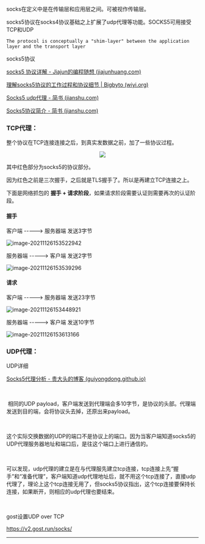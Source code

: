





socks在定义中是在传输层和应用层之间。可被视作传输层。

socks5协议在socks4协议基础之上扩展了udp代理等功能。SOCKS5可用接受TCP和UDP

```
The protocol is conceptually a "shim-layer" between the application layer and the transport layer
```





socks5协议

[socks5 协议详解 - Jiajun的编程随想 (jiajunhuang.com)](https://jiajunhuang.com/articles/2019_06_06-socks5.md.html)

[理解socks5协议的工作过程和协议细节 | Bigbyto (wiyi.org)](https://wiyi.org/socks5-protocol-in-deep.html)

[Socks5 udp代理 - 简书 (jianshu.com)](https://www.jianshu.com/p/cf88c619ee5c)

[Socks5协议简介 - 简书 (jianshu.com)](https://www.jianshu.com/p/e44a149610ae)



### TCP代理：



整个协议在TCP连接连接之后，到真实发数据之前，加了一些协议过程。

<center><img src = "https://i.loli.net/2021/11/26/PRZWyloDv7SNaEX.png"></center>

其中红色部分为socks5的协议部分。

因为红色之前是三次握手，之后就是TLS握手了。所以是再建立TCP连接之上。



下面是网络抓包的 **握手 + 请求阶段**，如果请求阶段需要认证则需要再次的认证阶段。

#### 握手

客户端   ----->  服务器端  发送3字节

![image-20211126153522942](https://i.loli.net/2021/11/26/1wOkcX5qEKZDFmu.png)





服务器端   ----->  客户端  发送2字节

![image-20211126153539296](https://i.loli.net/2021/11/26/1qZykrah3C5NDn8.png)



#### 请求

客户端   ----->  服务器端  发送23字节

![image-20211126153448921](https://i.loli.net/2021/11/26/UI3DLoqhCersNw7.png)





服务器端   ----->  客户端  发送10字节

![image-20211126153613166](https://i.loli.net/2021/11/26/iHsx7CYN84kGbcO.png)





### UDP代理：



UDP详细

[Socks5代理分析 - 贵大头的博客 (guiyongdong.github.io)](https://guiyongdong.github.io/2017/12/09/Socks5代理分析/)

​	

​	相同的UDP payload，客户端发送到代理端会多10字节，是协议的头部。代理端发送到目的端，会将协议头去掉，还原出来payload。

​	

​	这个实际交换数据的UDP的端口不是协议上的端口。因为当客户端知道socks5的UDP代理服务器地址和端口后，是往这个端口上进行通信的。

​	





​	可以发现，udp代理的建立是在与代理服先建立tcp连接，tcp连接上先“握手”和“准备代理”，客户端知道udp代理地址后，就不用这个tcp连接了，直接udp代理了，理论上这个tcp连接无用了，但socks5协议指出，这个tcp连接要保持长连接，如果断开，则相应的udp代理也要结束。

​	

gost设置UDP over TCP

https://v2.gost.run/socks/



---



​	